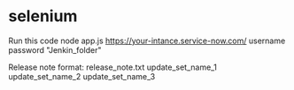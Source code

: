 # selenium
Run this code 
node app.js https://your-intance.service-now.com/ username password "Jenkin_folder"

Release note format: release_note.txt
update_set_name_1
update_set_name_2
update_set_name_3
